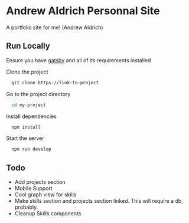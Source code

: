 # Andrew Aldrich Personnal Site

A portfolio site for me! (Andrew Aldrich)

## Run Locally

Ensure you have [gatsby](https://www.gatsbyjs.com/docs/tutorial/part-0/#installation-guide) and all of its requirements installed

Clone the project

```bash
  git clone https://link-to-project
```

Go to the project directory

```bash
  cd my-project
```

Install dependencies

```bash
  npm install
```

Start the server

```bash
  npm run develop
```

## Todo

- Add projects section
- Mobile Support
- Cool graph view for skills
- Make skills section and projects section linked. This will require a db, probably.
- Cleanup Skills components
